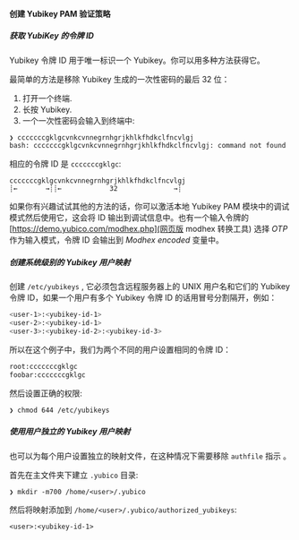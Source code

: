 #### 创建 Yubikey PAM 验证策略

##### 获取 YubiKey 的令牌 ID

Yubikey 令牌 ID 用于唯一标识一个 Yubikey。你可以用多种方法获得它。

最简单的方法是移除 Yubikey 生成的一次性密码的最后 32 位：

1. 打开一个终端.
2. 长按 Yubikey.
3. 一个一次性密码会输入到终端中:

```sh
❯ cccccccgklgcvnkcvnnegrnhgrjkhlkfhdkclfncvlgj
bash: cccccccgklgcvnkcvnnegrnhgrjkhlkfhdkclfncvlgj: command not found
```

相应的令牌 ID 是 `cccccccgklgc`:

```
cccccccgklgcvnkcvnnegrnhgrjkhlkfhdkclfncvlgj
┊←       →┊┊←            32              →┊
```

如果你有兴趣试试其他的方法的话，你可以激活本地 Yubikey PAM 模块中的调试模式然后使用它，这会将 ID 输出到调试信息中。也有一个输入令牌的 [https://demo.yubico.com/modhex.php](网页版 modhex 转换工具) 选择 _OTP_ 作为输入模式，令牌 ID 会输出到 _Modhex encoded_ 变量中。

##### 创建系统级别的 Yubikey 用户映射

创建 `/etc/yubikeys` , 它必须包含远程服务器上的 UNIX 用户名和它们的 Yubikey 令牌 ID，如果一个用户有多个 Yubikey 令牌 ID 的话用冒号分割隔开，例如：

```sh
<user-1>:<yubikey-id-1>
<user-2>:<yubikey-id-1>
<user-3>:<yubikey-id-2>:<yubikey-id-3>
```

所以在这个例子中，我们为两个不同的用户设置相同的令牌 ID：

```sh
root:cccccccgklgc
foobar:cccccccgklgc
```

然后设置正确的权限:

```sh
❯ chmod 644 /etc/yubikeys
```

##### 使用用户独立的 Yubikey 用户映射

也可以为每个用户设置独立的映射文件，在这种情况下需要移除 `authfile` 指示 。

首先在主文件夹下建立 `.yubico` 目录:

```
❯ mkdir -m700 /home/<user>/.yubico
```

然后将映射添加到 `/home/<user>/.yubico/authorized_yubikeys`:

```
<user>:<yubikey-id-1>
```
